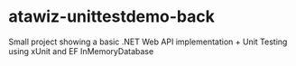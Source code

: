 # atawiz-unittestdemo-back
Small project showing a basic .NET Web API implementation + Unit Testing using xUnit and EF InMemoryDatabase
